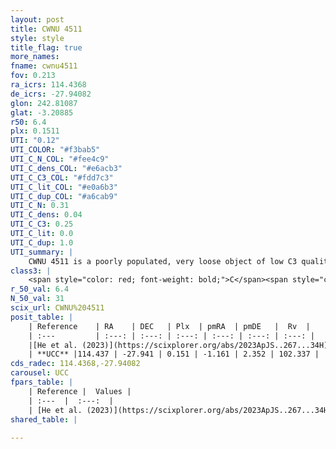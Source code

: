 ```yaml
---
layout: post
title: CWNU 4511
style: style
title_flag: true
more_names: 
fname: cwnu4511
fov: 0.213
ra_icrs: 114.4368
de_icrs: -27.94082
glon: 242.81087
glat: -3.20885
r50: 6.4
plx: 0.1511
UTI: "0.12"
UTI_COLOR: "#f3bab5"
UTI_C_N_COL: "#fee4c9"
UTI_C_dens_COL: "#e6acb3"
UTI_C_C3_COL: "#fdd7c3"
UTI_C_lit_COL: "#e0a6b3"
UTI_C_dup_COL: "#a6cab9"
UTI_C_N: 0.31
UTI_C_dens: 0.04
UTI_C_C3: 0.25
UTI_C_lit: 0.0
UTI_C_dup: 1.0
UTI_summary: |
    CWNU 4511 is a poorly populated, very loose object of low C3 quality. It was recently reported in the literature.
class3: |
    <span style="color: red; font-weight: bold;">C</span><span style="color: red; font-weight: bold;">C</span>
r_50_val: 6.4
N_50_val: 31
scix_url: CWNU%204511
posit_table: |
    | Reference    | RA    | DEC   | Plx  | pmRA  | pmDE   |  Rv  |
    | :---         | :---: | :---: | :---: | :---: | :---: | :---: |
    |[He et al. (2023)](https://scixplorer.org/abs/2023ApJS..267...34H) | 114.402 | -27.92 | 0.15 | -1.183 | 2.318 | -- |
    | **UCC** |114.437 | -27.941 | 0.151 | -1.161 | 2.352 | 102.337 | 
cds_radec: 114.4368,-27.94082
carousel: UCC
fpars_table: |
    | Reference |  Values |
    | :---  |  :---:  |
    | [He et al. (2023)](https://scixplorer.org/abs/2023ApJS..267...34H) | `A0=2.25, m-M=14.1, logA=8.8` |
shared_table: |
    
---
```

